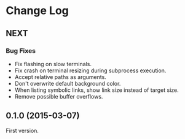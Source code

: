 # Change Log

## NEXT

### Bug Fixes

- Fix flashing on slow terminals.
- Fix crash on terminal resizing during subprocess execution.
- Accept relative paths as arguments.
- Don't overwrite default background color.
- When listing symbolic links, show link size instead of target size.
- Remove possible buffer overflows.

## 0.1.0 (2015-03-07)

First version.
